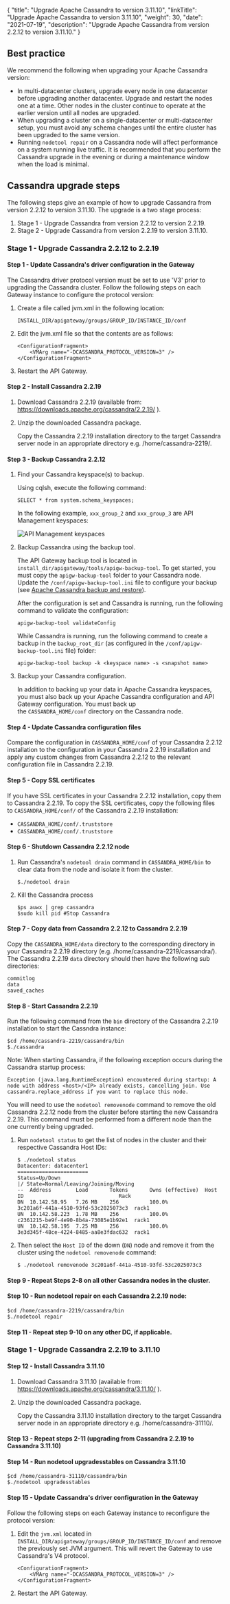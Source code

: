 {
    "title": "Upgrade Apache Cassandra to version 3.11.10",
    "linkTitle": "Upgrade Apache Cassandra to version 3.11.10",
    "weight": 30,
    "date": "2021-07-19",
    "description": "Upgrade Apache Cassandra from version 2.2.12 to version 3.11.10."
}

## Best practice

We recommend the following when upgrading your Apache Cassandra version:

* In multi-datacenter clusters, upgrade every node in one datacenter before upgrading another datacenter. Upgrade and restart the nodes one at a time. Other nodes in the cluster continue to operate at the earlier version until all nodes are upgraded.
* When upgrading a cluster on a single-datacenter or multi-datacenter setup, you must avoid any schema changes until the entire cluster has been upgraded to the same version.
* Running `nodetool repair` on a Cassandra node will affect performance on a system running live traffic. It is recommended that you perform the Cassandra upgrade in the evening or during a maintenance window when the load is minimal.

## Cassandra upgrade steps

The following steps give an example of how to upgrade Cassandra from version 2.2.12 to version 3.11.10. The upgrade is a two stage process:

1. Stage 1 - Upgrade Cassandra from version 2.2.12 to version 2.2.19.
2. Stage 2 - Upgrade Cassandra from version 2.2.19 to version 3.11.10.

### Stage 1 - Upgrade Cassandra 2.2.12 to 2.2.19 

#### Step 1 - Update Cassandra's driver configuration in the Gateway

The Cassandra driver protocol version must be set to use 'V3' prior to upgrading the Cassandra cluster. Follow the following steps on each Gateway instance to configure the protocol version:

1. Create a file called jvm.xml in the following location:

    ```
    INSTALL_DIR/apigateway/groups/GROUP_ID/INSTANCE_ID/conf
    ```
2. Edit the jvm.xml file so that the contents are as follows:

    ```
    <ConfigurationFragment>
        <VMArg name="-DCASSANDRA_PROTOCOL_VERSION=3" />
    </ConfigurationFragment>
    ``` 
3. Restart the API Gateway.

#### Step 2 - Install Cassandra 2.2.19

1. Download Cassandra 2.2.19 (available from: https://downloads.apache.org/cassandra/2.2.19/ ).
2. Unzip the downloaded Cassandra package.

    Copy the Cassandra 2.2.19 installation directory to the target Cassandra server node in an appropriate directory e.g. /home/cassandra-2219/.

#### Step 3 - Backup Cassandra 2.2.12

1. Find your Cassandra keyspace(s) to backup. 

    Using cqlsh, execute the following command:
    ```
    SELECT * from system.schema_keyspaces;
    ```
    In the following example, `xxx_group_2` and `xxx_group_3` are API Management keyspaces:

    ![API Management keyspaces](/Images/CassandraAdminGuide/cqlsh_keyspace.png)

2. Backup Cassandra using the backup tool. 

    The API Gateway backup tool is located in `install_dir/apigateway/tools/apigw-backup-tool`. To get started, you must copy the `apigw-backup-tool` folder to your Cassandra node. Update the `/conf/apigw-backup-tool.ini` file to configure your backup (see [Apache Cassandra backup and restore](/docs/cass_admin/cassandra_bur/#update-your-configuration-file)).

    After the configuration is set and Cassandra is running, run the following command to validate the configuration:
    ```
    apigw-backup-tool validateConfig 
    ```

    While Cassandra is running, run the following command to create a backup in the `backup_root_dir` (as configured in the `/conf/apigw-backup-tool.ini` file) folder:
    ```
    apigw-backup-tool backup -k <keyspace name> -s <snapshot name>
    ```

3. Backup your Cassandra configuration.

    In addition to backing up your data in Apache Cassandra keyspaces, you must also back up your Apache Cassandra configuration and API Gateway configuration. You must back up the `CASSANDRA_HOME/conf` directory on the Cassandra node.

#### Step 4 - Update Cassandra configuration files

Compare the configuration in `CASSANDRA_HOME/conf` of your Cassandra 2.2.12 installation to the configuration in your Cassandra 2.2.19 installation and apply any custom changes from Cassandra 2.2.12 to the relevant configuration file in Cassandra 2.2.19.

#### Step 5 - Copy SSL certificates

If you have SSL certificates in your Cassandra 2.2.12 installation, copy them to Cassandra 2.2.19. To copy the SSL certificates, copy the following files to `CASSANDRA_HOME/conf/` of the Cassandra 2.2.19 installation:

* `CASSANDRA_HOME/conf/.truststore`
* `CASSANDRA_HOME/conf/.truststore`

#### Step 6 - Shutdown Cassandra 2.2.12 node

1. Run Cassandra's `nodetool drain` command in `CASSANDRA_HOME/bin` to clear data from the node and isolate it from the cluster.

    ```
    $./nodetool drain
    ```

2. Kill the Cassandra process

    ```
    $ps auwx | grep cassandra
    $sudo kill pid #Stop Cassandra
    ```

#### Step 7 - Copy data from Cassandra 2.2.12 to Cassandra 2.2.19

Copy the `CASSANDRA_HOME/data` directory to the corresponding directory in your Cassandra 2.2.19 directory (e.g. /home/cassandra-2219/cassandra/). The Cassandra 2.2.19 `data` directory should then have the following sub directories:

```
commitlog
data
saved_caches
```

#### Step 8 - Start Cassandra 2.2.19

Run the following command from the `bin` directory  of the Cassandra 2.2.19 installation to start the Cassndra instance:
```
$cd /home/cassandra-2219/cassandra/bin
$./cassandra
```

Note: When starting Cassandra, if the following exception occurs during the Cassandra startup process:
```
Exception (java.lang.RuntimeException) encountered during startup: A node with address <host>/<IP> already exists, cancelling join. Use cassandra.replace_address if you want to replace this node.
```

You will need to use the `nodetool removenode` command to remove the old Cassandra 2.2.12 node from the cluster before starting the new Cassandra 2.2.19. This command must be performed from a different node than the one currently being upgraded.

1. Run `nodetool status` to get the list of nodes in the cluster and their respective Cassandra Host IDs:
    ```
    $ ./nodetool status
    Datacenter: datacenter1
    =======================
    Status=Up/Down
    |/ State=Normal/Leaving/Joining/Moving
    --  Address        Load       Tokens       Owns (effective)  Host ID                               Rack
    DN  10.142.58.95   7.26 MB    256          100.0%            3c201a6f-441a-4510-93fd-53c2025073c3  rack1
    UN  10.142.58.223  1.78 MB    256          100.0%            c2361215-be9f-4e90-8b4a-73085e1b92e1  rack1
    UN  10.142.58.195  7.25 MB    256          100.0%            3e3d345f-48ce-4224-8485-aa8e3fdac632  rack1
    ```
2. Then select the `Host ID` of the down (`DN`) node and remove it from the cluster using the `nodetool removenode` command:
    ```
    $ ./nodetool removenode 3c201a6f-441a-4510-93fd-53c2025073c3
    ```

#### Step 9 - Repeat Steps 2-8 on all other Cassandra nodes in the cluster.

#### Step 10 - Run nodetool repair on each Cassandra 2.2.19 node:

```
$cd /home/cassandra-2219/cassandra/bin
$./nodetool repair
```

#### Step 11 - Repeat step 9-10 on any other DC, if applicable.

### Stage 1 - Upgrade Cassandra 2.2.19 to 3.11.10

#### Step 12 - Install Cassandra 3.11.10

1. Download Cassandra 3.11.10 (available from: https://downloads.apache.org/cassandra/3.11.10/ ).
2. Unzip the downloaded Cassandra package.

    Copy the Cassandra 3.11.10 installation directory to the target Cassandra server node in an appropriate directory e.g. /home/cassandra-31110/. 

#### Step 13 - Repeat steps 2-11 (upgrading from Cassandra 2.2.19 to Cassandra 3.11.10)

#### Step 14 - Run nodetool upgradesstables on Cassandra 3.11.10

```
$cd /home/cassandra-31110/cassandra/bin
$./nodetool upgradesstables
```

#### Step 15 - Update Cassandra's driver configuration in the Gateway

Follow the following steps on each Gateway instance to reconfigure the protocol version:

1. Edit the `jvm.xml` located in `INSTALL_DIR/apigateway/groups/GROUP_ID/INSTANCE_ID/conf` and remove the previously set JVM argument. This will revert the Gateway to use Cassandra's V4 protocol.

    ```
    <ConfigurationFragment>
        <VMArg name="-DCASSANDRA_PROTOCOL_VERSION=3" />
    </ConfigurationFragment>
    ```
2. Restart the API Gateway.
